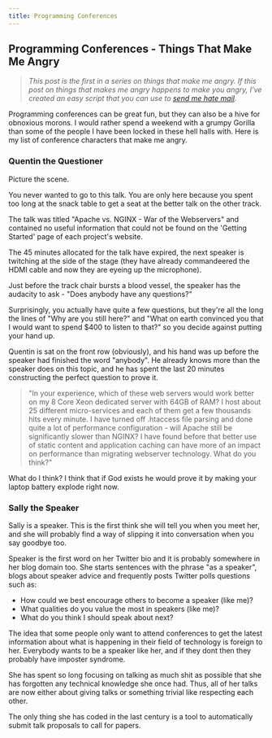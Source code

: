 ```yaml
---
title: Programming Conferences
---
```


## Programming Conferences - Things That Make Me Angry

> _This post is the first in a series on things that make me angry. If this post on things that makes me angry happens to make you angry, I've created an easy script that you can use to [send me hate mail](https://github.com/VeryAngryProgrammer/hate-mail-script)._

Programming conferences can be great fun, but they can also be a hive for obnoxious morons. I would rather spend a weekend with a grumpy Gorilla than some of the people I have been locked in these hell halls with. Here is my list of conference characters that make me angry.

### Quentin the Questioner

Picture the scene.

You never wanted to go to this talk. You are only here because you spent too long at the snack table to get a seat at the better talk on the other track.

The talk was titled "Apache vs. NGINX - War of the Webservers" and contained no useful information that could not be found on the 'Getting Started' page of each project's website.

The 45 minutes allocated for the talk have expired, the next speaker is twitching at the side of the stage (they have already commandeered the HDMI cable and now they are eyeing up the microphone).

Just before the track chair bursts a blood vessel, the speaker has the audacity to ask - "Does anybody have any questions?"

Surprisingly, you actually have quite a few questions, but they're all the long the lines of "Why are you still here?" and "What on earth convinced you that I would want to spend $400 to listen to that?" so you decide against putting your hand up.

Quentin is sat on the front row (obviously), and his hand was up before the speaker had finished the word "anybody". He already knows more than the speaker does on this topic, and he has spent the last 20 minutes constructing the perfect question to prove it.

> "In your experience, which of these web servers would work better on my 8 Core Xeon dedicated server with 64GB of RAM? I host about 25 different micro-services and each of them get a few thousands hits every minute. I have turned off .htaccess file parsing and done quite a lot of performance configuration - will Apache still be significantly slower than NGINX? I have found before that better use of static content and application caching can have more of an impact on performance than migrating webserver technology. What do you think?"

What do I think? I think that if God exists he would prove it by making your laptop battery explode right now.

### Sally the Speaker

Sally is a speaker. This is the first think she will tell you when you meet her, and she will probably find a way of slipping it into conversation when you say goodbye too.

Speaker is the first word on her Twitter bio and it is probably somewhere in her blog domain too. She starts sentences with the phrase "as a speaker", blogs about speaker advice and frequently posts Twitter polls questions such as:

- How could we best encourage others to become a speaker (like me)?
- What qualities do you value the most in speakers (like me)?
- What do you think I should speak about next?

The idea that some people only want to attend conferences to get the latest information about what is happening in their field of technology is foreign to her. Everybody wants to be a speaker like her, and if they dont then they probably have imposter syndrome.

She has spent so long focusing on talking as much shit as possible that she has forgotten any technical knowledge she once had. Thus, all of her talks are now either about giving talks or something trivial like respecting each other.

The only thing she has coded in the last century is a tool to automatically submit talk proposals to call for papers.
